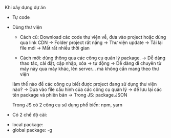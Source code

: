 Khi xây dựng dự án
- Tự code
- Dùng thư viện
    + Cách cũ: Download các code thư viện về, đưa vào project hoặc dùng qua link CDN 
    -> Folder project rất nặng
    -> Thư viện update -> Tải lại file mới -> Mất rất nhiều thời gian

    + Cách mới: dùng thông qua các công cụ quản lý package. 
    -> Dễ dàng thao tác, cài đặt, cập nhập, xóa -> tự động
    -> Dễ dàng di chuyên từ máy này qua máy khác, lên server... mà không cần mang theo thư viện

    làm thế nào để các công cụ biết được project đang sử dụng thư viện nào?
    -> Dựa vào file cấu hinh của các công cụ quản lý -> để lưu lại các tên package và phiên bản
    -> Trong JS: package.JSON

    Trong JS có 2 công cụ sử dụng phổ biến: npm, yarn

- Có 2 chế độ cài:
+ local package:
+ global package: -g